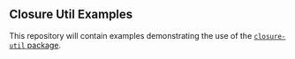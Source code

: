 ## Closure Util Examples

This repository will contain examples demonstrating the use of the [`closure-util` package](https://npmjs.org/package/closure-util).

